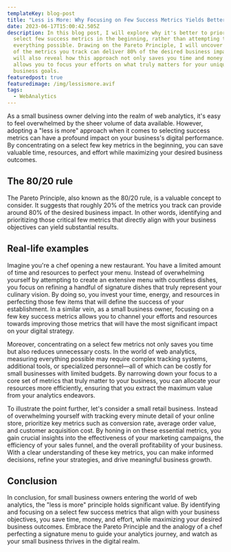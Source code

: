 ```yaml
---
templateKey: blog-post
title: "Less is More: Why Focusing on Few Success Metrics Yields Better Results"
date: 2023-06-17T15:00:42.505Z
description: In this blog post, I will explore why it's better to prioritize a
  select few success metrics in the beginning, rather than attempting to measure
  everything possible. Drawing on the Pareto Principle, I will uncover how 20%
  of the metrics you track can deliver 80% of the desired business impact. I
  will also reveal how this approach not only saves you time and money but also
  allows you to focus your efforts on what truly matters for your unique
  business goals.
featuredpost: true
featuredimage: /img/lessismore.avif
tags:
  - WebAnalytics
---
```

<!--StartFragment-->

As a small business owner delving into the realm of web analytics, it's easy to feel overwhelmed by the sheer volume of data available. However, adopting a "less is more" approach when it comes to selecting success metrics can have a profound impact on your business's digital performance. By concentrating on a select few key metrics in the beginning, you can save valuable time, resources, and effort while maximizing your desired business outcomes.

## T﻿he 80/20 rule

The Pareto Principle, also known as the 80/20 rule, is a valuable concept to consider. It suggests that roughly 20% of the metrics you track can provide around 80% of the desired business impact. In other words, identifying and prioritizing those critical few metrics that directly align with your business objectives can yield substantial results.

## Real-life examples

Imagine you're a chef opening a new restaurant. You have a limited amount of time and resources to perfect your menu. Instead of overwhelming yourself by attempting to create an extensive menu with countless dishes, you focus on refining a handful of signature dishes that truly represent your culinary vision. By doing so, you invest your time, energy, and resources in perfecting those few items that will define the success of your establishment. In a similar vein, as a small business owner, focusing on a few key success metrics allows you to channel your efforts and resources towards improving those metrics that will have the most significant impact on your digital strategy.

Moreover, concentrating on a select few metrics not only saves you time but also reduces unnecessary costs. In the world of web analytics, measuring everything possible may require complex tracking systems, additional tools, or specialized personnel—all of which can be costly for small businesses with limited budgets. By narrowing down your focus to a core set of metrics that truly matter to your business, you can allocate your resources more efficiently, ensuring that you extract the maximum value from your analytics endeavors.

To illustrate the point further, let's consider a small retail business. Instead of overwhelming yourself with tracking every minute detail of your online store, prioritize key metrics such as conversion rate, average order value, and customer acquisition cost. By honing in on these essential metrics, you gain crucial insights into the effectiveness of your marketing campaigns, the efficiency of your sales funnel, and the overall profitability of your business. With a clear understanding of these key metrics, you can make informed decisions, refine your strategies, and drive meaningful business growth.

## C﻿onclusion

In conclusion, for small business owners entering the world of web analytics, the "less is more" principle holds significant value. By identifying and focusing on a select few success metrics that align with your business objectives, you save time, money, and effort, while maximizing your desired business outcomes. Embrace the Pareto Principle and the analogy of a chef perfecting a signature menu to guide your analytics journey, and watch as your small business thrives in the digital realm.

<!--EndFragment-->